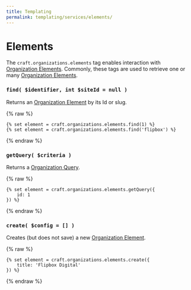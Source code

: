 ```yaml
---
title: Templating 
permalink: templating/services/elements/
---
```


# Elements

The `craft.organizations.elements` tag enables interaction with [Organization Elements].  Commonly, these tags are used to retrieve one or many [Organization Elements].

### `find( $identifier, int $siteId = null )`

Returns an [Organization Element] by its Id or slug.

{% raw %}
```twig
{% set element = craft.organizations.elements.find(1) %}
{% set element = craft.organizations.elements.find('flipbox') %}
```
{% endraw %}


### `getQuery( $criteria )`

Returns a [Organization Query].

{% raw %}
```twig
{% set element = craft.organizations.elements.getQuery({
    id: 1
}) %}
```
{% endraw %}

### `create( $config = [] )`

Creates (but does not save) a new [Organization Element].

{% raw %}
```twig
{% set element = craft.organizations.elements.create({
    title: 'Flipbox Digital'
}) %}
```
{% endraw %}

[Organization Query]: /query/OrganizationQuery/ "Organization Query"
[Organization Element]: /objects/organization/ "Organization Element"
[Organization Elements]: /objects/organization/ "Organization Element"